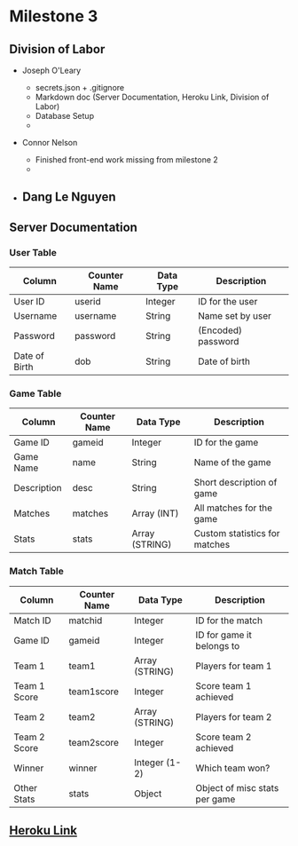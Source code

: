 # Milestone 3

## Division of Labor
- Joseph O'Leary
    - secrets.json + .gitignore
    - Markdown doc (Server Documentation, Heroku Link, Division of Labor)
    - Database Setup
    - 

- Connor Nelson
    - Finished front-end work missing from milestone 2
    - 
    
- Dang Le Nguyen
    - 

## Server Documentation

### User Table
| Column        | Counter Name | Data Type      | Description                   |
|---------------|--------------|----------------|-------------------------------|
| User ID       | userid       | Integer        | ID for the user               |
| Username      | username     | String         | Name set by user              |
| Password      | password     | String         | (Encoded) password            |
| Date of Birth | dob          | String         | Date of birth                 |

### Game Table
| Column        | Counter Name | Data Type      | Description                   |
|---------------|--------------|----------------|-------------------------------|
| Game ID       | gameid       | Integer        | ID for the game               |
| Game Name     | name         | String         | Name of the game              |
| Description   | desc         | String         | Short description of game     |
| Matches       | matches      | Array (INT)    | All matches for the game      |
| Stats         | stats        | Array (STRING) | Custom statistics for matches |


 ### Match Table
| Column        | Counter Name | Data Type      | Description                   |
|---------------|--------------|----------------|-------------------------------|
| Match ID      | matchid      | Integer        | ID for the match              |
| Game ID       | gameid       | Integer        | ID for game it belongs to     |
| Team 1        | team1        | Array (STRING) | Players for team 1            |
| Team 1 Score  | team1score   | Integer        | Score team 1 achieved         |
| Team 2        | team2        | Array (STRING) | Players for team 2            |
| Team 2 Score  | team2score   | Integer        | Score team 2 achieved         |
| Winner        | winner       | Integer (1-2)  | Which team won?               |
| Other Stats   | stats        | Object         | Object of misc stats per game |


## [Heroku Link](https://cs326final-yod.herokuapp.com/)
